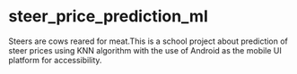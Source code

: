 # steer_price_prediction_ml
Steers are cows reared for meat.This is a school project about prediction of steer prices using KNN algorithm with the use of Android as the mobile UI platform for accessibility.
